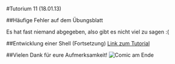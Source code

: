 #Tutorium 11 (18.01.13)

##Häufige Fehler auf dem Übungsblatt

Es hat fast niemand abgegeben, also gibt es nicht viel zu sagen :(

##Entwicklung einer Shell (Fortsetzung)
[Link zum Tutorial](../java-tutorial/entwicklung-shell-fort.md)

##Vielen Dank für eure Aufmerksamkeit!
![Comic am Ende](http://imgs.xkcd.com/comics/good_code.png)